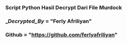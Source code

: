 ### Script Python Hasil Decrypt Dari File Murdock
### __Decrypted_By_ = "Ferly Afriliyan"

### __Github__      = "https://github.com/ferlyafriliyan"
<br>
